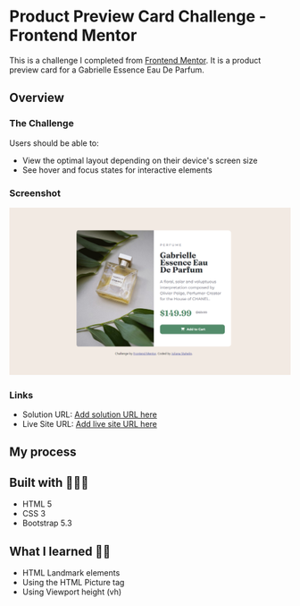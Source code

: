 # Product Preview Card Challenge - Frontend Mentor

This is a challenge I completed from [Frontend Mentor](https://www.frontendmentor.io/challenges/product-preview-card-component-GO7UmttRfa).
It is a product preview card for a Gabrielle Essence Eau De Parfum.

## Overview

### The Challenge
Users should be able to:
- View the optimal layout depending on their device's screen size
- See hover and focus states for interactive elements

### Screenshot
![](./images/page-screenshot.png)

### Links
- Solution URL: [Add solution URL here](https://your-solution-url.com)
- Live Site URL: [Add live site URL here](https://your-live-site-url.com)

## My process

## Built with 👩🏽‍💻
- HTML 5
- CSS 3
- Bootstrap 5.3

## What I learned 💪🏽
- HTML Landmark elements
- Using the HTML Picture tag
- Using Viewport height (vh)
